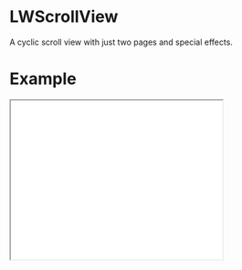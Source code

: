 # LWScrollView
A cyclic scroll view with just two pages and special effects.

# Example
<iframe height=279 width=371 src="./example.gif">